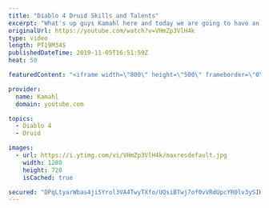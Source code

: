 ```yaml
---
title: "Diablo 4 Druid Skills and Talents"
excerpt: "What's up guys Kamahl here and today we are going to have an in depth look at the druid talent tree and skills available currently. #Diablo4 #Diablo4Druid ..."
originalUrl: https://youtube.com/watch?v=VHmZp3VlH4k
type: video
length: PT19M34S
publishedDateTime: 2019-11-05T16:51:59Z
heat: 50

featuredContent: "<iframe width=\"800\" height=\"500\" frameborder=\"0\" src=\"https://www.youtube.com/embed/VHmZp3VlH4k\" allow=\"accelerometer; autoplay; encrypted-media; gyroscope; picture-in-picture\" allowfullscreen></iframe>"

provider:
  name: Kamahl
  domain: youtube.com

topics:
  - Diablo 4
  - Druid

images:
  - url: https://i.ytimg.com/vi/VHmZp3VlH4k/maxresdefault.jpg
    width: 1280
    height: 720
    isCached: true

secured: "DPqLtyarWbas4ji5Yrol3VA4TwyTXfo/UQsiBTwj7of0vVRdUpcYR0lv3ySIHVRdLTanZM0FVCmdFnzZ5lrq7o2peLePfrrlHGi+twlVfQ8GRsfWTa/TVeZ8z/KL94FMGMOBLMw5L9FnJIPQZPz9q/54414w3O7LnGPha/BmHCbbGccgBZDSL9JwsT8fNnVoKpgxfNtgA4j8T7Wac13uAUHE3itDuZrp19Q84zfbHKA3bgNoW74f/jTLQ3KUKIX38IcIkn/UXmv3bK2Bnll5IDda9yfwKmjDoFdqBOrnU7rZEOaU8FthGJH2pSkzpt2paDfzkrryHBwc6oWAIEGpDJT9jhvPIbly1/CQhxGFfJCe3qFSOXlXG1uSXEnsJvfEMbdPDcGSRH0BB5R9jcktxvYp4hIZsBQHhAnt1ur2neI=;+/4DH5bPLpJeUIHFSx5NjQ=="
---
```


